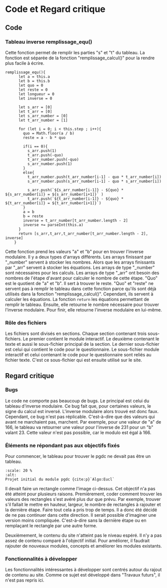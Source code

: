 # Code et Regard critique

## Code

### Tableau inverse remplissage_equ()
Cette fonction permet de remplir les parties "s" et "t" du tableau. La fonction est séparée de la fonction "remplissage_calcul()" pour la rendre plus facile à écrire. 

```{code-block} javascript
remplissage_equ(){
      let a = this.a
      let b = this.b
      let quo = 0
      let reste = 0
      let longueur = 0
      let inverse = 0

      let s_arr = [0]
      let t_arr = [0]
      let s_arr_number = [0]
      let t_arr_number = [1]

      for (let i = 0; i < this.step ; i++){
        quo = Math.floor(a / b)
        reste = a - b * quo
        
        if(i == 0){
          s_arr.push(1)
          t_arr.push(-quo)
          t_arr_number.push(-quo)
          s_arr_number.push(1)
        }
        else{
          t_arr_number.push(t_arr_number[i-1] - quo * t_arr_number[i])
          s_arr_number.push(s_arr_number[i-1] - quo * s_arr_number[i])

          s_arr.push(`${s_arr_number[i-1]} - ${quo} * ${s_arr_number[i]} = ${s_arr_number[i+1]}` )
          t_arr.push(`${t_arr_number[i-1]} - ${quo} * ${t_arr_number[i]} = ${t_arr_number[i+1]}`)
        }
        a = b
        b = reste
        inverse = t_arr_number[t_arr_number.length - 2] 
        inverse += parseInt(this.a)
      }
      return [s_arr,t_arr,t_arr_number[t_arr_number.length - 2], inverse]
    }
```
Cette fonction prend les valeurs "a" et "b" pour en trouver l'inverse modulaire. Il y a deux types d'arrays différents. Les arrays finissant par "_number" servent à stocker les nombres. Alors que les arrays finissants par "_arr" servent à stocker les équations. Les arrays de type "_number" sont nécessaires pour les calculs. Les arrays de type "_arr" ont besoin des nombres de l'étape d'avant pour calculer le nombre de cette étape. "Quo" est le quotient de "a" et "b". Il sert à trouver le reste. "Quo" et "reste" ne servent pas à remplir le tableau dans cette fonction parce qu'ils sont déjà utilisés dans la fonction "remplissage_calcul()". Cependant, ils servent à calculer les équations.
La fonction `return` les équations permettant de remplir le tableau. Ensuite, elle retourne le nombre nécessaire pour trouver l'inverse modulaire. Pour finir, elle retourne l'inverse modulaire en lui-même. 
### Rôle des fichiers  

Les fichiers sont divisés en sections. Chaque section contenant trois sous-fichiers.
Le premier contient le module interactif. Le deuxième contenant le texte et aussi le sous-fichier principal de la section. Le dernier sous-fichier est celui qui contient le code pour le questionnaire. Le sous-fichier module interactif et celui contenant le code pour le questionnaire sont reliés au fichier texte. C'est ce sous-fichier qui est ensuite utilisé sur le site. 
## Regard critique

### Bugs

Le code ne comporte pas beaucoup de bugs. Le principal est celui du tableau d'inverse modulaire. Ce bug fait que, pour certaines valeurs, le signe du calcul est inversé. L'inverse modulaire alors trouvé est donc faux. Cependant, ce bug n'est pas réplicable. C'est-à-dire que des valeurs qui avant ne marchaient pas, marchent. Par exemple, pour une valeur de "a" de 166, le tableau va retourner une valeur pour l'inverse de 231 pour un "b" valant 23. Cette valeur n'est pas possible, car le modulo est égal à 166.

### Éléments ne répondant pas aux objectifs fixés

Pour commencer, le tableau pour trouver le pgdc ne devait pas être un tableau.
```{figure} img/Wiki_euclide.png 
:scale: 20 % 
:alt:  
Projet initial du module pgdc {cite:p}`Algo:Eucl` 
``` 
Il devait faire un rectangle comme l'image ci-dessus. Cet objectif n'a pas été atteint pour plusieurs raisons. Premièrement, coder comment trouver les valeurs des rectangles s'est avéré plus dur que prévu. Par exemple, trouver s'il fallait le mettre en hauteur, largeur, le nombre de rectangles à rajouter et la dernière étape. Faire tout cela a pris trop de temps. Il a donc été décidé de ne pas continuer dans cette direction. Il serait possible d'imaginer une version moins compliquée. C'est-à-dire sans la dernière étape ou en remplaçant le rectangle par une autre forme.

Deuxièmement, le contenu du site n'atteint pas le niveau espéré. Il n'y a pas assez de contenu comparé à l'objectif initial. Pour améliorer, il faudrait rajouter de nouveaux modules, concepts et améliorer les modules existants.

### Fonctionnalités à développer

Les fonctionnalités intéressantes à développer sont centrés autour du rajout de contenu au site. Comme ce sujet est développé dans "Travaux futurs", il n'est pas repris ici.
